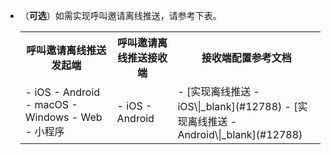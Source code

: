 - （**可选**）如需实现呼叫邀请离线推送，请参考下表。
    <table>
  <colgroup>
    <col>
    <col>
    <col>
  </colgroup>
<tbody><tr>
<th>呼叫邀请离线推送发起端</th>
<th>呼叫邀请离线推送接收端</th>
<th>接收端配置参考文档</th>
</tr>
<tr>
<td>- iOS
- Android
- macOS
- Windows
- Web
- 小程序</td>
<td>- iOS
- Android</td>
<td>- [实现离线推送 - iOS\|_blank](#12788)
- [实现离线推送 - Android\|_blank](#12788)</td>
</tr>
    </tbody></table>

